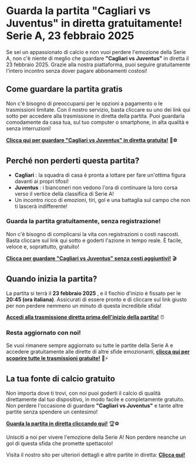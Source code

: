 # Guarda la partita "Cagliari vs Juventus" in diretta gratuitamente! Serie A, 23 febbraio 2025

Se sei un appassionato di calcio e non vuoi perdere l'emozione della Serie A, non c'è niente di meglio che guardare **"Cagliari vs Juventus"** in diretta il 23 febbraio 2025. Grazie alla nostra piattaforma, puoi seguire gratuitamente l'intero incontro senza dover pagare abbonamenti costosi!

## Come guardare la partita gratis

Non c'è bisogno di preoccuparsi per le opzioni a pagamento o le trasmissioni limitate. Con il nostro servizio, basta cliccare su uno dei link qui sotto per accedere alla trasmissione in diretta della partita. Puoi guardarla comodamente da casa tua, sul tuo computer o smartphone, in alta qualità e senza interruzioni!

**[Clicca qui per guardare "Cagliari vs Juventus" in diretta gratuita!](https://tinyurl.com/livestreamfreeo?st=Cagliari+vs+Juventus&si=gh)** 🎥⚽

## Perché non perderti questa partita?

- **Cagliari** : la squadra di casa è pronta a lottare per fare un'ottima figura davanti ai propri tifosi!
- **Juventus** : i bianconeri non vedono l'ora di continuare la loro corsa verso il vertice della classifica di Serie A!
- Un incontro ricco di emozioni, tiri, gol e una battaglia sul campo che non ti lascerà indifferente!

### Guarda la partita gratuitamente, senza registrazione!

Non c'è bisogno di complicarsi la vita con registrazioni o costi nascosti. Basta cliccare sul link qui sotto e goderti l'azione in tempo reale. È facile, veloce e, soprattutto, gratuito!

**[Clicca per guardare "Cagliari vs Juventus" senza costi aggiuntivi!](https://tinyurl.com/livestreamfreeo?st=Cagliari+vs+Juventus&si=gh)** 🎬

## Quando inizia la partita?

La partita si terrà il **23 febbraio 2025** , e il fischio d'inizio è fissato per le **20:45 (ora italiana)**. Assicurati di essere pronto e di cliccare sul link giusto per non perdere nemmeno un minuto di questa incredibile sfida!

**[Accedi alla trasmissione diretta prima dell'inizio della partita!](https://tinyurl.com/livestreamfreeo?st=Cagliari+vs+Juventus&si=gh)** ⏰

### Resta aggiornato con noi!

Se vuoi rimanere sempre aggiornato su tutte le partite della Serie A e accedere gratuitamente alle dirette di altre sfide emozionanti, **[clicca qui per scoprire tutte le trasmissioni gratuite!](https://tinyurl.com/livestreamfreeo?st=Cagliari+vs+Juventus&si=gh)** 📅⚡

## La tua fonte di calcio gratuito

Non importa dove ti trovi, con noi puoi goderti il calcio di qualità direttamente dal tuo dispositivo, in modo facile e completamente gratuito. Non perdere l'occasione di guardare **"Cagliari vs Juventus"** e tante altre partite senza spendere un centesimo!

**[Guarda la partita in diretta cliccando qui!](https://tinyurl.com/livestreamfreeo?st=Cagliari+vs+Juventus&si=gh)** 🏆⚽

Unisciti a noi per vivere l'emozione della Serie A! Non perdere neanche un gol di questa sfida che promette spettacolo!

Visita il nostro sito per ulteriori dettagli e altre partite in diretta: **[Clicca qui!](https://tinyurl.com/livestreamfreeo?st=Cagliari+vs+Juventus&si=gh)**
